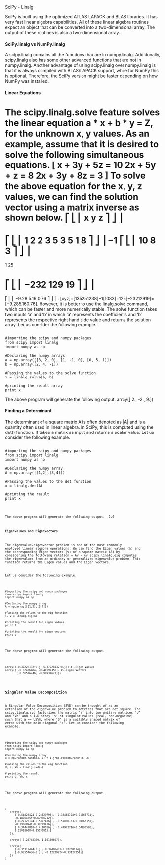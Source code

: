 SciPy - Linalg



SciPy is built using the optimized ATLAS LAPACK and BLAS libraries. It has very fast linear algebra capabilities. All of these linear algebra routines expect an object that can be converted into a two-dimensional array. The output of these routines is also a two-dimensional array.

#### SciPy.linalg vs NumPy.linalg
A scipy.linalg contains all the functions that are in numpy.linalg. Additionally, scipy.linalg also has some other advanced functions that are not in numpy.linalg. Another advantage of using scipy.linalg over numpy.linalg is that it is always compiled with BLAS/LAPACK support, while for NumPy this is optional. Therefore, the SciPy version might be faster depending on how NumPy was installed.

#### Linear Equations
The scipy.linalg.solve feature solves the linear equation a * x + b * y = Z, for the unknown x, y values.
As an example, assume that it is desired to solve the following simultaneous equations.
\[
x + 3y + 5z = 10
2x + 5y + z = 8
2x + 3y + 8z = 3
\]
To solve the above equation for the x, y, z values, we can find the solution vector using a matrix inverse as shown below.
⎡
⎣
⎢
x
y
z
⎤
⎦
⎥
=
⎡
⎣
⎢
1
2
2
3
5
3
5
1
8
⎤
⎦
⎥
−1
⎡
⎣
⎢
10
8
3
⎤
⎦
⎥
=
1
25

⎡
⎣
⎢
−232
129
19
⎤
⎦
⎥
=
⎡
⎣
⎢
−9.28
5.16
0.76
⎤
⎦
⎥
.
[xyz]=[135251238]−1[1083]=125[−23212919]=[−9.285.160.76].
However, it is better to use the linalg.solve command, which can be faster and more numerically stable.
The solve function takes two inputs ‘a’ and ‘b’ in which ‘a’ represents the coefficients and ‘b’ represents the respective right hand side value and returns the solution array.
Let us consider the following example.
<pre><code>
#importing the scipy and numpy packages
from scipy import linalg
import numpy as np

#Declaring the numpy arrays
a = np.array([[3, 2, 0], [1, -1, 0], [0, 5, 1]])
b = np.array([2, 4, -1])

#Passing the values to the solve function
x = linalg.solve(a, b)

#printing the result array
print x
</code></pre>
The above program will generate the following output.
array([ 2., -2., 9.])

#### Finding a Determinant
The determinant of a square matrix A is often denoted as |A| and is a quantity often used in linear algebra. In SciPy, this is computed using the det() function. It takes a matrix as input and returns a scalar value.
Let us consider the following example.
<pre><code>
#importing the scipy and numpy packages
from scipy import linalg
import numpy as np

#Declaring the numpy array
A = np.array([[1,2],[3,4]])

#Passing the values to the det function
x = linalg.det(A)

#printing the result
print x
<code></pre>
The above program will generate the following output.
-2.0

#### Eigenvalues and Eigenvectors
The eigenvalue-eigenvector problem is one of the most commonly employed linear algebra operations. We can find the Eigen values (λ) and the corresponding Eigen vectors (v) of a square matrix (A) by considering the following relation −
Av = λv
scipy.linalg.eig computes the eigenvalues from an ordinary or generalized eigenvalue problem. This function returns the Eigen values and the Eigen vectors.

Let us consider the following example.
<pre><code>
#importing the scipy and numpy packages
from scipy import linalg
import numpy as np

#Declaring the numpy array
A = np.array([[1,2],[3,4]])

#Passing the values to the eig function
l, v = linalg.eig(A)

#printing the result for eigen values
print l

#printing the result for eigen vectors
print v
</code></pre>
The above program will generate the following output.
<pre><code>
array([-0.37228132+0.j, 5.37228132+0.j]) #--Eigen Values
array([[-0.82456484, -0.41597356], #--Eigen Vectors
       [ 0.56576746, -0.90937671]])
</code></pre>      
### Singular Value Decomposition
A Singular Value Decomposition (SVD) can be thought of as an extension of the eigenvalue problem to matrices that are not square.
The scipy.linalg.svd factorizes the matrix ‘a’ into two unitary matrices ‘U’ and ‘Vh’ and a 1-D array ‘s’ of singular values (real, non-negative) such that a == U*S*Vh, where ‘S’ is a suitably shaped matrix of zeros with the main diagonal ‘s’.
Let us consider the following example.
<pre><code>
#importing the scipy and numpy packages
from scipy import linalg
import numpy as np

#Declaring the numpy array
a = np.random.randn(3, 2) + 1.j*np.random.randn(3, 2)

#Passing the values to the eig function
U, s, Vh = linalg.svd(a)

# printing the result
print U, Vh, s
</code></pre>
The above program will generate the following output.
<pre><code>
(
   array([
      [ 0.54828424-0.23329795j, -0.38465728+0.01566714j,
      -0.18764355+0.67936712j],
      [-0.27123194-0.5327436j , -0.57080163-0.00266155j,
      -0.39868941-0.39729416j],
      [ 0.34443818+0.4110186j , -0.47972716+0.54390586j,
      0.25028608-0.35186815j]
   ]),

   array([ 3.25745379, 1.16150607]),

   array([
      [-0.35312444+0.j , 0.32400401+0.87768134j],
      [-0.93557636+0.j , -0.12229224-0.33127251j]
   ])
)


</code></pre>
